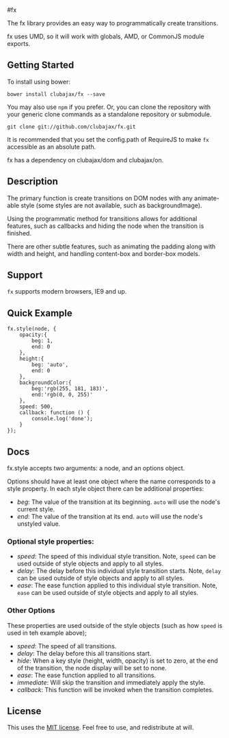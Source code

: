 #fx

The fx library provides an easy way to programmatically create transitions.

fx uses UMD, so it will work with globals, AMD, or CommonJS module exports.

## Getting Started

To install using bower:

	bower install clubajax/fx --save

You may also use `npm` if you prefer. Or, you can clone the repository with your generic clone commands as a standalone 
repository or submodule.

	git clone git://github.com/clubajax/fx.git

It is recommended that you set the config.path of RequireJS to make `fx` accessible as an
absolute path.

fx has a dependency on clubajax/dom and clubajax/on.

## Description

The primary function is create transitions on DOM nodes with any animate-able style (some styles are not available, such
as backgroundImage).

Using the programmatic method for transitions allows for additional features, such as callbacks and hiding the node
when the transition is finished.

There are other subtle features, such as animating the padding along with width and height, and handling content-box and border-box models.

## Support

`fx` supports modern browsers, IE9 and up. 

## Quick Example

    fx.style(node, {
        opacity:{
            beg: 1,
            end: 0
        },
        height:{
            beg: 'auto',
            end: 0
        },
        backgroundColor:{
            beg:'rgb(255, 181, 183)',
            end:'rgb(0, 0, 255)'
        },
        speed: 500,
        callback: function () {
            console.log('done');
        }
    });

## Docs

fx.style accepts two arguments: a node, and an options object.

Options should have at least one object where the name corresponds to a style property. In each style object there can be
additional properties:

 * *beg*: The value of the transition at its beginning. `auto` will use the node's current style.
 * *end*: The value of the transition at its end. `auto` will use the node's unstyled value.
 
### Optional style properties:
 
 * *speed*: The speed of this individual style transition. Note, `speed` can be used outside of style objects and apply to all styles.
 * *delay*: The delay before this individual style transition starts. Note, `delay` can be used outside of style objects and apply to all styles.
 * *ease*: The ease function applied to this individual style transition. Note, `ease` can be used outside of style objects and apply to all styles.

### Other Options

These properties are used outside of the style objects (such as how `speed` is used in teh example above);

 * *speed*: The speed of all transitions.
 * *delay*: The delay before this all transitions start.
 * *hide*: When a key style (height, width, opacity) is set to zero, at the end of the transition, the node display will be set to none.
 * *ease*: The ease function applied to all transitions.
 * *immediate*: Will skip the transition and immediately apply the style.
 * *callback*: This function will be invoked when the transition completes.
  
## License

This uses the [MIT license](./LICENSE). Feel free to use, and redistribute at will.